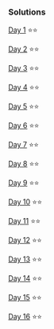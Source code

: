 ### Solutions

[Day 1](lib/day_1.ml) ⭐⭐

[Day 2](lib/day_2.ml) ⭐⭐

[Day 3](lib/day_3.ml) ⭐⭐

[Day 4](lib/day_4.ml) ⭐⭐

[Day 5](lib/day_5.ml) ⭐⭐

[Day 6](lib/day_6.ml) ⭐⭐

[Day 7](lib/day_7.ml) ⭐⭐

[Day 8](lib/day_8.ml) ⭐⭐

[Day 9](lib/day_9.ml) ⭐⭐

[Day 10](lib/day_10.ml) ⭐⭐

[Day 11](lib/day_11.ml) ⭐⭐

[Day 12](lib/day_12.ml) ⭐⭐

[Day 13](lib/day_13.ml) ⭐⭐

[Day 14](lib/day_14.ml) ⭐⭐

[Day 15](lib/day_15.ml) ⭐⭐

[Day 16](lib/day_16.ml) ⭐⭐
